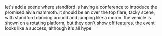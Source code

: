 let's add a scene where standford is having a conference to introduce the promised aivia mammoth. it should be an over the top flare, tacky scene, with standford dancing around and jumping like a moron. the vehicle is shown on a rotating platform, but they don't show off features. the event looks like a success, although it's all hype